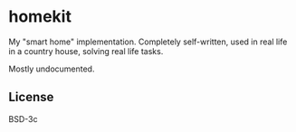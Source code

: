 # homekit

My "smart home" implementation. Completely self-written, used in real life in
a country house, solving real life tasks.

Mostly undocumented.

## License

BSD-3c
